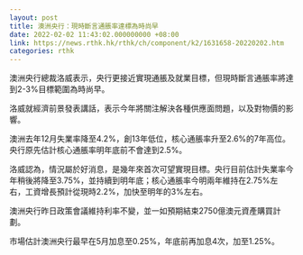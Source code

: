 ```yaml
---
layout: post
title: 澳洲央行：現時斷言通脹率達標為時尚早
date: 2022-02-02 11:43:02.000000000 +08:00
link: https://news.rthk.hk/rthk/ch/component/k2/1631658-20220202.htm
categories: rthk
---
```


澳洲央行總裁洛威表示，央行更接近實現通脹及就業目標，但現時斷言通脹率將達到2-3%目標範圍為時尚早。

洛威就經濟前景發表講話，表示今年將關注解決各種供應面問題，以及對物價的影響。

澳洲去年12月失業率降至4.2%，創13年低位，核心通脹率升至2.6%的7年高位。央行原先估計核心通脹率明年底前不會達到2.5%。

洛威認為，情況屬於好消息，是幾年來首次可望實現目標。央行目前估計失業率今年稍後將降至3.75%，並持續到明年底；核心通脹率今明兩年維持在2.75%左右，工資增長預計從現時2.2%，加快至明年的3%左右。

澳洲央行昨日政策會議維持利率不變，並一如預期結束2750億澳元資產購買計劃。

市場估計澳洲央行最早在5月加息至0.25%，年底前再加息4次，加至1.25%。
